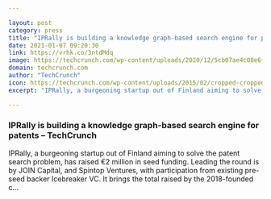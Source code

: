 ```yaml
---

layout: post
category: press
title: "IPRally is building a knowledge graph-based search engine for patents"
date: 2021-01-07 09:20:30
link: https://vrhk.co/3ntdMdq
image: https://techcrunch.com/wp-content/uploads/2020/12/5cb07ae4c08e6f4b13a50054_screen_v2.png?w=661
domain: techcrunch.com
author: "TechCrunch"
icon: https://techcrunch.com/wp-content/uploads/2015/02/cropped-cropped-favicon-gradient.png?w=180
excerpt: "IPRally, a burgeoning startup out of Finland aiming to solve the patent search problem, has raised €2 million in seed funding. Leading the round is by JOIN Capital, and Spintop Ventures, with participation from existing pre-seed backer Icebreaker VC. It brings the total raised by the 2018-founded c…"

---
```


### IPRally is building a knowledge graph-based search engine for patents – TechCrunch

IPRally, a burgeoning startup out of Finland aiming to solve the patent search problem, has raised €2 million in seed funding. Leading the round is by JOIN Capital, and Spintop Ventures, with participation from existing pre-seed backer Icebreaker VC. It brings the total raised by the 2018-founded c…